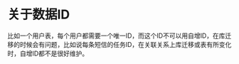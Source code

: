 # 关于数据ID

比如一个用户表，每个用户都需要一个唯一ID，而这个ID不可以用自增ID，在库迁移的时候会有问题，比如说每条短信的任务ID，在关联关系上库迁移或表有所变化时，自增ID都不是很好维护。